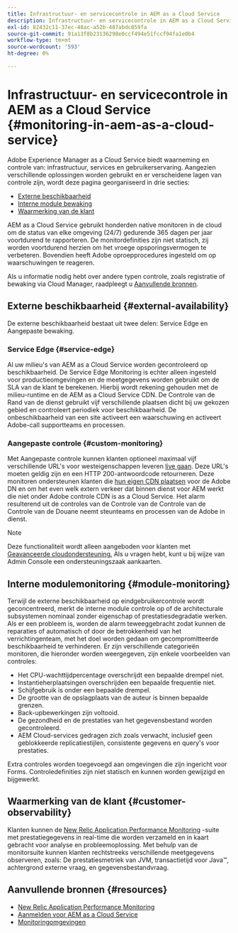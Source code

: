 ```yaml
---
title: Infrastructuur- en servicecontrole in AEM as a Cloud Service
description: Infrastructuur- en servicecontrole in AEM as a Cloud Service
exl-id: 82432c11-37ec-48ac-a52b-487abdc859fa
source-git-commit: 91a13f8b23136298e0ccf494e51fccf94fa1e0b4
workflow-type: tm+mt
source-wordcount: '593'
ht-degree: 0%

---
```


# Infrastructuur- en servicecontrole in AEM as a Cloud Service {#monitoring-in-aem-as-a-cloud-service}

Adobe Experience Manager as a Cloud Service biedt waarneming en controle van: infrastructuur, services en gebruikerservaring. Aangezien verschillende oplossingen worden gebruikt en er verscheidene lagen van controle zijn, wordt deze pagina georganiseerd in drie secties:

* [Externe beschikbaarheid](#external-availability)
* [Interne module bewaking](#module-monitoring)
* [Waarmerking van de klant](#customer-observability)

AEM as a Cloud Service gebruikt honderden native monitoren in de cloud om de status van elke omgeving (24/7) gedurende 365 dagen per jaar voortdurend te rapporteren. De monitordefinities zijn niet statisch, zij worden voortdurend herzien om het vroege opsporingsvermogen te verbeteren. Bovendien heeft Adobe oproepprocedures ingesteld om op waarschuwingen te reageren.

Als u informatie nodig hebt over andere typen controle, zoals registratie of bewaking via Cloud Manager, raadpleegt u [Aanvullende bronnen](#resources).

## Externe beschikbaarheid {#external-availability}

De externe beschikbaarheid bestaat uit twee delen: Service Edge en Aangepaste bewaking.

### Service Edge {#service-edge}

Al uw milieu&#39;s van AEM as a Cloud Service worden gecontroleerd op beschikbaarheid. De Service Edge Monitoring is echter alleen ingesteld voor productieomgevingen en de meetgegevens worden gebruikt om de SLA van de klant te berekenen. Hierbij wordt rekening gehouden met de milieu-runtime en de AEM as a Cloud Service CDN. De Controle van de Rand van de dienst gebruikt vijf verschillende plaatsen dicht bij uw gekozen gebied en controleert periodiek voor beschikbaarheid. De onbeschikbaarheid van een site activeert een waarschuwing en activeert Adobe-call supportteams en processen.

### Aangepaste controle {#custom-monitoring}

Met Aangepaste controle kunnen klanten optioneel maximaal vijf verschillende URL&#39;s voor westeigenschappen leveren [live gaan](/help/journey-migration/go-live.md). Deze URL&#39;s moeten geldig zijn en een HTTP 200-antwoordcode retourneren. Deze monitoren ondersteunen klanten die [hun eigen CDN plaatsen](/help/implementing/dispatcher/cdn.md#point-to-point-CDN) voor de Adobe DN en om het even welk extern verkeer dat binnen dienst voor AEM werkt die niet onder Adobe controle CDN is as a Cloud Service. Het alarm resulterend uit de controles van de Controle van de Controle van de Controle van de Douane neemt steunteams en processen van de Adobe in dienst.

>[!NOTE]
>
> Deze functionaliteit wordt alleen aangeboden voor klanten met [Geavanceerde cloudondersteuning.](https://experienceleague.adobe.com/docs/support-resources/data-sheets/overview.html#support-add-ons) Als u vragen hebt, kunt u bij wijze van Admin Console een ondersteuningszaak aankaarten.

## Interne modulemonitoring {#module-monitoring}

Terwijl de externe beschikbaarheid op eindgebruikercontrole wordt geconcentreerd, merkt de interne module controle op of de architecturale subsystemen nominaal zonder eigenschap of prestatiesdegradatie werken. Als er een probleem is, worden de alarm teweeggebracht zodat kunnen de reparaties of automatisch of door de betrokkenheid van het verrichtingenteam, met het doel worden gedaan om gecompromitteerde beschikbaarheid te verhinderen. Er zijn verschillende categorieën monitoren, die hieronder worden weergegeven, zijn enkele voorbeelden van controles:

* Het CPU-wachttijdpercentage overschrijdt een bepaalde drempel niet.
* Instantieherplaatsingen overschrijden een bepaalde frequentie niet.
* Schijfgebruik is onder een bepaalde drempel.
* De grootte van de opslagplaats van de auteur is binnen bepaalde grenzen.
* Back-upbewerkingen zijn voltooid.
* De gezondheid en de prestaties van het gegevensbestand worden gecontroleerd.
* AEM Cloud-services gedragen zich zoals verwacht, inclusief geen geblokkeerde replicatiestijlen, consistente gegevens en query&#39;s voor prestaties.

Extra controles worden toegevoegd aan omgevingen die zijn ingericht voor Forms. Controledefinities zijn niet statisch en kunnen worden gewijzigd en bijgewerkt.

## Waarmerking van de klant {#customer-observability}

Klanten kunnen de [New Relic Application Performance Monitoring](https://experienceleague.adobe.com/docs/experience-manager-cloud-service/content/implementing/using-cloud-manager/user-access-new-relic.html) -suite met prestatiegegevens in real-time die worden verzameld en in kaart gebracht voor analyse en probleemoplossing. Met behulp van de monitorsuite kunnen klanten rechtstreeks verschillende meetgegevens observeren, zoals: De prestatiesmetriek van JVM, transactietijd voor Java™, achtergrond externe vraag, en gegevensbestandvraag.

## Aanvullende bronnen {#resources}

* [New Relic Application Performance Monitoring](https://experienceleague.adobe.com/docs/experience-manager-cloud-service/content/implementing/using-cloud-manager/user-access-new-relic.html)
* [Aanmelden voor AEM as a Cloud Service](https://experienceleague.adobe.com/docs/experience-manager-cloud-service/content/implementing/developing/logging.html)
* [Monitoringomgevingen](https://experienceleague.adobe.com/docs/experience-manager-cloud-manager/content/using/monitoring-environments.html)
